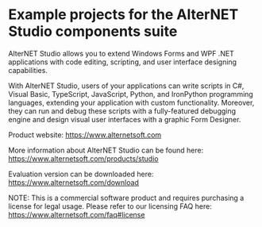 # Example projects for the AlterNET Studio components suite

AlterNET Studio allows you to extend Windows Forms and WPF .NET applications with code editing, scripting, and user interface designing capabilities.

With AlterNET Studio, users of your applications can write scripts in C#, Visual Basic, TypeScript, JavaScript, Python, and IronPython programming languages, extending your application with custom functionality. Moreover, they can run and debug these scripts with a fully-featured debugging engine and design visual user interfaces with a graphic Form Designer.

Product website:
https://www.alternetsoft.com

More information about AlterNET Studio can be found here:
https://www.alternetsoft.com/products/studio

Evaluation version can be downloaded here:
https://www.alternetsoft.com/download

NOTE: This is a commercial software product and requires purchasing a license for legal usage. Please refer to our licensing FAQ here:
https://www.alternetsoft.com/faq#license